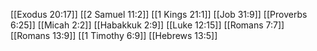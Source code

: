 [[Exodus 20:17]]
[[2 Samuel 11:2]]
[[1 Kings 21:1]]
[[Job 31:9]]
[[Proverbs 6:25]]
[[Micah 2:2]]
[[Habakkuk 2:9]]
[[Luke 12:15]]
[[Romans 7:7]]
[[Romans 13:9]]
[[1 Timothy 6:9]]
[[Hebrews 13:5]]
